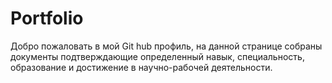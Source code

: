 # Portfolio
Добро пожаловать в мой Git hub профиль, на данной странице собраны документы подтверждающие определенный навык, специальность, образование и достижение в научно-рабочей деятельности. 
